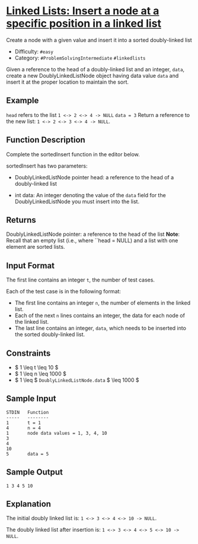 # [Linked Lists: Insert a node at a specific position in a linked list](https://www.hackerrank.com/challenges/insert-a-node-into-a-sorted-doubly-linked-list)

Create a node with a given value and insert it into a sorted doubly-linked list

- Difficulty:  `#easy`
- Category: `#ProblemSolvingIntermediate` `#linkedlists`

Given a reference to the head of a doubly-linked list and an integer, `data`,
create a new DoublyLinkedListNode object having data value `data` and insert
it at the proper location to maintain the sort.

## Example

`head` refers to the list `1 <-> 2 <-> 4 -> NULL`
`data = 3`
Return a reference to the new list: `1 <-> 2 <-> 3 <-> 4 -> NULL`.

## Function Description

Complete the sortedInsert function in the editor below.

sortedInsert has two parameters:

- DoublyLinkedListNode pointer head: a reference to the head of a doubly-linked list

- int data: An integer denoting the value of the `data`  field for the
DoublyLinkedListNode you must insert into the list.

## Returns

DoublyLinkedListNode pointer: a reference to the head of the list
**Note**: Recall that an empty list (i.e., where ``head = NULL) and
a list with one element are sorted lists.

## Input Format

The first line contains an integer `t`, the number of test cases.

Each of the test case is in the following format:

- The first line contains an integer `n`, the number of elements in the linked list.
- Each of the next `n` lines contains an integer,
the data for each node of the linked list.
- The last line contains an integer, `data`,
which needs to be inserted into the sorted doubly-linked list.

## Constraints

- $ 1 \leq t \leq 10 $
- $ 1 \leq n \leq 1000 $
- $ 1 \leq $ `DoublyLinkedListNode.data` $ \leq 1000 $

## Sample Input

```text
STDIN   Function
-----   --------
1       t = 1
4       n = 4
1       node data values = 1, 3, 4, 10
3
4
10
5       data = 5
```

## Sample Output

```text
1 3 4 5 10
```

## Explanation

The initial doubly linked list is: `1 <-> 3 <-> 4 <-> 10 -> NULL`.

The doubly linked list after insertion is: `1 <-> 3 <-> 4 <-> 5 <-> 10 -> NULL`.
